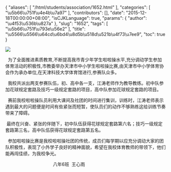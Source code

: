 {
    "aliases": [
        "/html/students/association/1652.html"
    ],
    "categories": [
        "\u5b66\u751f\u4e4b\u7a97"
    ],
    "contributors": [],
    "date": "2015-12-18T00:00:00+08:00",
    "isCJKLanguage": true,
    "params": {
        "author": "\u4f53\u536b\u827a"
    },
    "slug": "1652",
    "tags": [
        "\u5b66\u751f\u793e\u56e2"
    ],
    "title": "\u5566\u5566\u64cd\u6bd4\u8d5b\u518d\u521b\u4f73\u7ee9",
    "toc": true
}

![](https://cdn.tfls.online/mirror/full/9b6d3c00548489f28ff224832301557ef3221b3f.jpg)




 




  为了全面推进素质教育,不断提高我市青少年学生啦啦操水平,充分调动学生参加体育活动的积极性,市教委举办天津市中小学生啦啦操比赛,由天津市中小学体育协会作为承办单位,在天津科技大学体育馆进行,参赛队众多。




  我校共派出两支参赛队伍，初、高中各一支，江涛老师作为教导教练。初中队参加花球规定套路及技巧一级规定套路的项目，高中队参加花球规定套路的项目。




  赛前我校啦啦操队员利用大课间及社团的时间进行集训，训练时，江涛老师表示遇到最大的问题便是时间有些紧张而短暂，使队员们的动作不够熟练这给训练节奏带来了障碍。




 最终在兴奋、紧张的伴随下，初中队伍获得花球规定套路第六名；技巧一级规定套路第三名，高中队伍获得花球规定套路第五名。




  参加啦啦操比赛是我校啦啦操社团的传统，成员们每学期以应充分调动大家的团队积极性，表现了小外学子良好的精神面貌，希望在我校体育教师的带领下，他们能再闯佳绩，为我校争光。




                                      八年6班  王心雨




  








